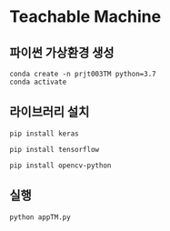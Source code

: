 # Teachable Machine

## 파이썬 가상환경 생성
```
conda create -n prjt003TM python=3.7
conda activate
```

## 라이브러리 설치
```
pip install keras
```
```
pip install tensorflow
```
```
pip install opencv-python
```
## 실행
```
python appTM.py
```
